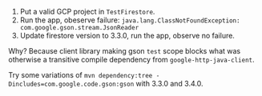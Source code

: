 1. Put a valid GCP project in `TestFirestore`.
2. Run the app, obeserve failure: `java.lang.ClassNotFoundException: com.google.gson.stream.JsonReader`
3. Update firestore version to 3.3.0, run the app, observe no failure.


Why? Because client library making gson `test` scope blocks what was otherwise a transitive compile dependency from `google-http-java-client`.

Try some variations of `mvn dependency:tree -Dincludes=com.google.code.gson:gson` with 3.3.0 and 3.4.0.

